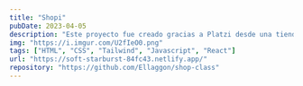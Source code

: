 ```yaml
---
title: "Shopi"
pubDate: 2023-04-05
description: "Este proyecto fue creado gracias a Platzi desde una tienda falsa usando React"
img: "https://i.imgur.com/U2fIeO0.png"
tags: ["HTML", "CSS", "Tailwind", "Javascript", "React"]
url: "https://soft-starburst-84fc43.netlify.app/"
repository: "https://github.com/Ellaggon/shop-class"
---
```



